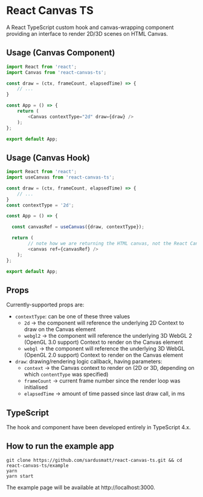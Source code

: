 # React Canvas TS
A React TypeScript custom hook and canvas-wrapping component providing an interface to render 2D/3D scenes on HTML Canvas.

## Usage (Canvas Component)
```js
import React from 'react';
import Canvas from 'react-canvas-ts';

const draw = (ctx, frameCount, elapsedTime) => {
    // ...
}

const App = () => {
    return (
        <Canvas contextType="2d" draw={draw} />
    );
};

export default App;
```

## Usage (Canvas Hook)
```js
import React from 'react';
import useCanvas from 'react-canvas-ts';

const draw = (ctx, frameCount, elapsedTime) => {
    // ...
}
const contextType = '2d';

const App = () => {

  const canvasRef = useCanvas({draw, contextType});

  return (
        // note how we are returning the HTML canvas, not the React Canvas component
        <canvas ref={canvasRef} />
    );
};

export default App;
```

## Props
Currently-supported props are: 
- `contextType`: can be one of these three values
  - `2d` -> the component will reference the underlying 2D Context to draw on the Canvas element
  - `webgl2` -> the component will reference the underlying 3D WebGL 2 (OpenGL 3.0 support) Context to render on the Canvas element
  - `webgl` -> the component will reference the underlying 3D WebGL (OpenGL 2.0 support) Context to render on the Canvas element
- `draw`: drawing/rendering logic callback, having parameters:
  - `context` -> the Canvas context to render on (2D or 3D, depending on which `contentType` was specified)
  - `frameCount` -> current frame number since the render loop was initialised
  - `elapsedTime` -> amount of time passed since last draw call, in ms

## TypeScript
The hook and component have been developed entirely in TypeScript 4.x.

## How to run the example app
```shell
git clone https://github.com/sardusmatt/react-canvas-ts.git && cd react-canvas-ts/example
yarn
yarn start
```
The example page will be available at http://localhost:3000.
